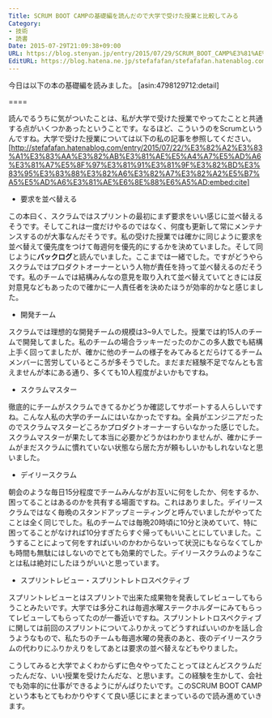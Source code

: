 ```yaml
---
Title: SCRUM BOOT CAMPの基礎編を読んだので大学で受けた授業と比較してみる
Category:
- 技術
- 読書
Date: 2015-07-29T21:09:38+09:00
URL: https://blog.stenyan.jp/entry/2015/07/29/SCRUM_BOOT_CAMP%E3%81%AE%E5%9F%BA%E7%A4%8E%E7%B7%A8%E3%82%92%E8%AA%AD%E3%82%93%E3%81%A0%E3%81%AE%E3%81%A7%E5%A4%A7%E5%AD%A6%E3%81%A7%E5%8F%97%E3%81%91%E3%81%9F%E6%8E%88%E6%A5%AD%E3%81%A8%E6%AF%94
EditURL: https://blog.hatena.ne.jp/stefafafan/stefafafan.hatenablog.com/atom/entry/8454420450103840741
---
```


今日は以下の本の基礎編を読みました。
[asin:4798129712:detail]

====

読んでるうちに気がついたことは、私が大学で受けた授業でやってたことと共通する点がいくつかあったということです。なるほど、こういうのをScrumというんですね。大学で受けた授業については以下の私の記事を参照してください。
[http://stefafafan.hatenablog.com/entry/2015/07/22/%E3%82%A2%E3%83%A1%E3%83%AA%E3%82%AB%E3%81%AE%E5%A4%A7%E5%AD%A6%E3%81%A7%E5%8F%97%E3%81%91%E3%81%9F%E3%82%BD%E3%83%95%E3%83%88%E3%82%A6%E3%82%A7%E3%82%A2%E5%B7%A5%E5%AD%A6%E3%81%AE%E6%8E%88%E6%A5%AD:embed:cite]

* 要求を並べ替える

この本曰く、スクラムではスプリントの最初にまず要求をいい感じに並べ替えるそうです。そしてこれは一度だけやるのではなく、何度も更新して常にメンテナンスするのが大事なんだそうです。私の受けた授業では確かに同じように要求を並べ替えて優先度をつけて毎週何を優先的にするかを決めていました。そして同じように<b>バックログ</b>と読んでいました。ここまでは一緒でした。ですがどうやらスクラムではプロダクトオーナーという人物が責任を持って並べ替えるのだそうです。私のチームでは結構みんなの意見を取り入れて並べ替えていてときには反対意見などもあったので確かに一人責任者を決めたほうが効率的かなと感じました。

* 開発チーム

スクラムでは理想的な開発チームの規模は3~9人でした。授業では約15人のチームで開発してました。私のチームの場合ラッキーだったのかこの多人数でも結構上手く回ってましたが、確かに他のチームの様子をみてみるとだらけてるチームメンバーに苦労しているところが多そうでした。まだまだ経験不足でなんとも言えませんが本にある通り、多くても10人程度がよいかもですね。

* スクラムマスター

徹底的にチームがスクラムできてるかどうか確認してサポートする人らしいですね。こんな人私の大学のチームにはいなかったですね。全員がエンジニアだったのでスクラムマスターどころかプロダクトオーナーすらいなかった感じでした。スクラムマスターが果たして本当に必要かどうかはわかりませんが、確かにチームがまだスクラムに慣れていない状態なら居た方が頼もしいかもしれないなと思いました。

* デイリースクラム

朝会のような毎日15分程度でチームみんながお互いに何をしたか、何をするか、困ってることはあるのかを共有する場面ですね。これはありました。デイリースクラムではなく毎晩のスタンドアップミーティングと呼んでいましたがやってたことは全く同じでした。私のチームでは毎晩20時頃に10分と決めていて、特に困ってることがなければ10分すぎたらすぐ帰ってもいいことにしていました。こうすることによって何をすればいいのかわからないって状況にもならなくてしかも時間も無駄にはしないのでとても効果的でした。デイリースクラムのようなことは私は絶対にしたほうがいいと思っています。

* スプリントレビュー・スプリントレトロスペクティブ

スプリントレビューとはスプリントで出来た成果物を発表してレビューしてもらうことみたいです。大学では多分これは毎週水曜ステークホルダーにみてもらってレビューしてもらってたのが一番近いですね。スプリントレトロスペクティブに関しては前回のスプリントについてふりかえってどうすればいいのかを話し合うようなもので、私たちのチームも毎週水曜の発表のあと、夜のデイリースクラムの代わりにふりかえりをしてあとは要求の並べ替えなどもやりました。


こうしてみると大学でよくわからずに色々やってたことってほとんどスクラムだったんだな、いい授業を受けたんだな、と思います。この経験を生かして、会社でも効率的に仕事ができるようにがんばりたいです。このSCRUM BOOT CAMPという本もとてもわかりやすくて良い感じにまとまっているので読み進めていきます。
